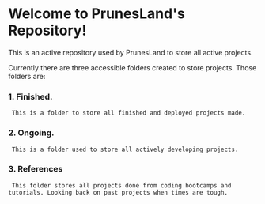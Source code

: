 # Welcome to PrunesLand's Repository!

This is an active repository used by PrunesLand to store all active projects. 

Currently there are three accessible folders created to store projects. Those folders are:

  ### 1. Finished.
     This is a folder to store all finished and deployed projects made.
  ### 2. Ongoing.
     This is a folder used to store all actively developing projects.
  ### 3. References
     This folder stores all projects done from coding bootcamps and tutorials. Looking back on past projects when times are tough.
